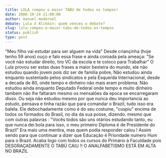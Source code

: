 ```yaml
---
title: LULA rompeu o maior TABU de todos os tempos!
date: 2006-10-24 21:00:00
author: manuel.modernel
debate: Lula X Alckmin: quem venceu o debate?
slug: lula-rompeu-o-maior-tabu-de-todos-os-tempos
status: publish 
type: post
---
```


"Meu filho vai estudar para ser alguem na vida"
Desde criançinha (hoje tenho 59 anos) ouço e falo essa frase e ainda coroada pela ameaça:
 "Se você não estudar direito, tiro VC da escola e te coloco para Trabalhar"
O Lula provou ser estas duas frases a maior besteira do mundo, ele não estudou quando jovem pois diz ser de familia pobre, 
Não estudou ainda enquanto sustentado pelos sindicatos e pela Esquerda Internacional, desde a decada de 80, onde tempo e dinheiro não mais eram problema.
Não estudou ainda enquanto Deputado Federal onde tempo e muito dinheiro tambem não lhe faltaram mesmo os mensalões da epoca se encarregaram disso.
Ou seja não estudou mesmo por que nunca deu importancia ao estudo, pensava e tinha razão que para comandar o Brazil, tudo isso era balela.
Ele debochadamente como é do seu costume, "cuspiu" encima de todos os formados do Brasil, no dia da sua posse, dizendo. mesmo que com outras palavras :
"Vocês todos são uns otários estudando tanto, eu que nunca dei bola para isso, o meu primeiro Diploma é de Presidente do Brazil"
Era mais uma mentira, mas quem podia responder calou !
Assim sendo para que continuar a dizer que Educação é Prioridade numero Hum para o Brazil. Acaba logo com todos os cursos do Primário à Faculdade pois
 DESGRAÇADAMENTE O TABÚ CAIU !! 
O ANALFABETISMO ESTÁ EM ALTA NO BRAZIL
